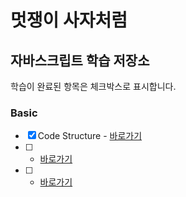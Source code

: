 # 멋쟁이 사자처럼

## 자바스크립트 학습 저장소

학습이 완료된 항목은 체크박스로 표시합니다.

### Basic

- [x] Code Structure - [바로가기](https://www.naver.com)
- [ ] - [바로가기](https://www.naver.com)
- [ ] - [바로가기](https://www.naver.com)

